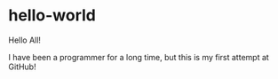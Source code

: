 # hello-world

Hello All!

I have been a programmer for a long time, but this is my first attempt at GitHub!


